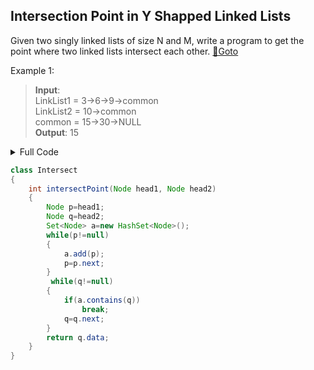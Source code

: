 ## Intersection Point in Y Shapped Linked Lists
Given two singly linked lists of size N and M, write a program to get the point where two linked lists intersect each other.  [🔗Goto](https://practice.geeksforgeeks.org/problems/intersection-point-in-y-shapped-linked-lists/1/?page=1&difficulty[]=1&status[]=unsolved&company[]=Amazon&sortBy=submissions#) 

Example 1:
>**Input**:<br>
>LinkList1 = 3->6->9->common<br>
>LinkList2 = 10->common<br>
>common = 15->30->NULL<br>
>**Output**: 15<br>

<details>
<summary>Full Code</summary>

```java
import java.util.*;


class Node
{
    int data;
    Node next;
    Node(int d) {
        data = d; 
        next = null;
    }
}
	
 class LinkedList_Intersection
{
    Node head = null;  
	Node tail = null;

public void addToTheLast(Node node) 
{

  if (head == null) {
   head = node;
   tail = head;
  } else {
   //Node temp = head;
   //while (temp.next != null)
    //temp = temp.next;

   //temp.next = node;
   tail.next=node;
   tail = node;
  }
}

  /* Function to print linked list */
    void printList()
    {
        Node temp = head;
        while (temp != null)
        {
           System.out.print(temp.data+" ");
           temp = temp.next;
        }  
        System.out.println();
    }
	
	 
 
     /* Driver program to test above functions */
    public static void main(String args[])
    {
       
         
        /* Constructed Linked List is 1->2->3->4->5->6->
           7->8->8->9->null */
         Scanner sc = new Scanner(System.in);
		 int t=sc.nextInt();
		 
		 while(t>0)
         {
			int n1 = sc.nextInt();
			int n2 = sc.nextInt();
			int n3 = sc.nextInt();
			LinkedList_Intersection llist1 = new LinkedList_Intersection();
		    LinkedList_Intersection llist2 = new LinkedList_Intersection();
			LinkedList_Intersection llist3 = new LinkedList_Intersection();
			
				int a1=sc.nextInt();
				Node head1= new Node(a1);
				Node tail1= head1;
				
				for (int i = 1; i < n1; i++) 
				{
					int a = sc.nextInt(); 
					tail1.next = (new Node(a));
					tail1= tail1.next;
				}
			
			
				int b1=sc.nextInt();
				Node head2 = new Node(b1);
				Node tail2 = head2;
				for (int i = 1; i < n2; i++) 
				{
					int b = sc.nextInt();  
					tail2.next = (new Node(b));
					tail2= tail2.next;
				}
				
				int c1=sc.nextInt();
				Node head3= new Node(c1);
				tail1.next = head3;
				tail2.next = head3;
				Node tail3=head3;
				for (int i = 1; i < n3; i++) 
				{
					int c = sc.nextInt();   
					tail3.next = (new Node(c));
					tail3= tail3.next;
				}
				
				Intersect obj = new Intersect();
				System.out.println(obj.intersectPoint(head1, head2));
			t--;			
         }
    }
}
```
</details>

```java
class Intersect
{
	int intersectPoint(Node head1, Node head2)
	{
        Node p=head1;
        Node q=head2;
        Set<Node> a=new HashSet<Node>();
        while(p!=null)
        {
            a.add(p);
            p=p.next;
        }
         while(q!=null)
        {
            if(a.contains(q))
                break;
            q=q.next;
        }
        return q.data;
	}
}

```